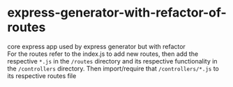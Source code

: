 # express-generator-with-refactor-of-routes
core express app used by express generator but with refactor<br>
For the routes refer to the index.js to add new routes, then add the respective `*.js` in the `/routes` directory and its respective functionality in the `/controllers` directory.
Then import/require that `/controllers/*.js` to its respective routes file
